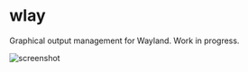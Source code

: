 # wlay
Graphical output management for Wayland. Work in progress.


![screenshot](https://user-images.githubusercontent.com/3966931/58375811-2f5f3c00-7f5c-11e9-8092-a7ced0a835ba.png)
